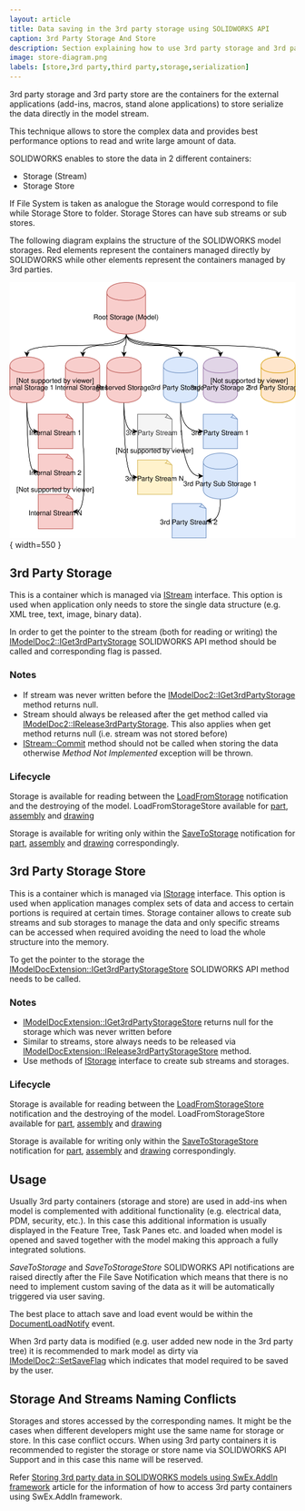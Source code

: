 ```yaml
---
layout: article
title: Data saving in the 3rd party storage using SOLIDWORKS API
caption: 3rd Party Storage And Store
description: Section explaining how to use 3rd party storage and 3rd party store in SOLIDWORKS API to serialize and deserialize the data directly in the model stream
image: store-diagram.png
labels: [store,3rd party,third party,storage,serialization]
---
```

3rd party storage and 3rd party store are the containers for the external applications (add-ins, macros, stand alone applications) to store serialize the data directly in the model stream.

This technique allows to store the complex data and provides best performance options to read and write large amount of data.

SOLIDWORKS enables to store the data in 2 different containers:

* Storage (Stream)
* Storage Store

If File System is taken as analogue the Storage would correspond to file while Storage Store to folder. Storage Stores can have sub streams or sub stores.

The following diagram explains the structure of the SOLIDWORKS model storages. Red elements represent the containers managed directly by SOLIDWORKS while other elements represent the containers managed by 3rd parties.

![Document Store Diagram](store-diagram.svg){ width=550 }

## 3rd Party Storage

This is a container which is managed via [IStream](https://docs.microsoft.com/en-us/windows/desktop/api/objidl/nn-objidl-istream) interface. This option is used when application only needs to store the single data structure (e.g. XML tree, text, image, binary data).

In order to get the pointer to the stream (both for reading or writing) the [IModelDoc2::IGet3rdPartyStorage](http://help.solidworks.com/2015/english/api/sldworksapi/SOLIDWORKS.Interop.sldworks~SOLIDWORKS.Interop.sldworks.IModelDoc2~IGet3rdPartyStorage.html) SOLIDWORKS API method should be called and corresponding flag is passed.

### Notes

* If stream was never written before the [IModelDoc2::IGet3rdPartyStorage](http://help.solidworks.com/2015/english/api/sldworksapi/SOLIDWORKS.Interop.sldworks~SOLIDWORKS.Interop.sldworks.IModelDoc2~IGet3rdPartyStorage.html) method returns null.
* Stream should always be released after the get method called via [IModelDoc2::IRelease3rdPartyStorage](http://help.solidworks.com/2015/english/api/sldworksapi/SOLIDWORKS.Interop.sldworks~SOLIDWORKS.Interop.sldworks.IModelDoc2~IRelease3rdPartyStorage.html). This also applies when get method returns null (i.e. stream was not stored before)
* [IStream::Commit](https://docs.microsoft.com/en-us/windows/desktop/api/objidl/nf-objidl-istream-commit) method should not be called when storing the data otherwise *Method Not Implemented* exception will be thrown.

### Lifecycle

Storage is available for reading between the [LoadFromStorage](http://help.solidworks.com/2015/english/api/sldworksapi/solidworks.interop.sldworks~solidworks.interop.sldworks.dpartdocevents_loadfromstoragenotifyeventhandler.html) notification and the destroying of the model. LoadFromStorageStore available for [part](http://help.solidworks.com/2015/english/api/sldworksapi/solidworks.interop.sldworks~solidworks.interop.sldworks.dpartdocevents_loadfromstoragenotifyeventhandler.html), [assembly](http://help.solidworks.com/2015/english/api/sldworksapi/solidworks.interop.sldworks~solidworks.interop.sldworks.dassemblydocevents_loadfromstoragenotifyeventhandler.html)  and [drawing](http://help.solidworks.com/2015/english/api/sldworksapi/solidworks.interop.sldworks~solidworks.interop.sldworks.ddrawingdocevents_loadfromstoragenotifyeventhandler.html) 

Storage is available for writing only within the [SaveToStorage](http://help.solidworks.com/2015/english/api/sldworksapi/solidworks.interop.sldworks~solidworks.interop.sldworks.dpartdocevents_savetostoragenotifyeventhandler.html) notification for [part](http://help.solidworks.com/2015/english/api/sldworksapi/solidworks.interop.sldworks~solidworks.interop.sldworks.dpartdocevents_savetostoragenotifyeventhandler.html), [assembly](http://help.solidworks.com/2015/english/api/sldworksapi/solidworks.interop.sldworks~solidworks.interop.sldworks.dassemblydocevents_savetostoragenotifyeventhandler.html) and [drawing](http://help.solidworks.com/2015/english/api/sldworksapi/solidworks.interop.sldworks~solidworks.interop.sldworks.ddrawingdocevents_savetostoragenotifyeventhandler.html) correspondingly.

## 3rd Party Storage Store

This is a container which is managed via [IStorage](https://docs.microsoft.com/en-us/windows/desktop/api/objidl/nn-objidl-istorage) interface. This option is used when application manages complex sets of data and access to certain portions is required at certain times. Storage container allows to create sub streams and sub storages to manage the data and only specific streams can be accessed when required avoiding the need to load the whole structure into the memory.

To get the pointer to the storage the [IModelDocExtension::IGet3rdPartyStorageStore](http://help.solidworks.com/2015/english/api/sldworksapi/SolidWorks.Interop.sldworks~SolidWorks.Interop.sldworks.IModelDocExtension~IGet3rdPartyStorageStore.html) SOLIDWORKS API method needs to be called.

### Notes
* [IModelDocExtension::IGet3rdPartyStorageStore](http://help.solidworks.com/2015/english/api/sldworksapi/SolidWorks.Interop.sldworks~SolidWorks.Interop.sldworks.IModelDocExtension~IGet3rdPartyStorageStore.html) returns null for the storage which was never written before
* Similar to streams, store always needs to be released via [IModelDocExtension::IRelease3rdPartyStorageStore](http://help.solidworks.com/2015/english/api/sldworksapi/SolidWorks.Interop.sldworks~SolidWorks.Interop.sldworks.IModelDocExtension~IRelease3rdPartyStorageStore.html) method.
* Use methods of [IStorage](https://docs.microsoft.com/en-us/windows/desktop/api/objidl/nn-objidl-istorage) interface to create sub streams and storages.

### Lifecycle

Storage is available for reading between the [LoadFromStorageStore](http://help.solidworks.com/2015/english/api/sldworksapi/solidworks.interop.sldworks~solidworks.interop.sldworks.dpartdocevents_loadfromstoragestorenotifyeventhandler.html) notification and the destroying of the model. LoadFromStorageStore available for [part](http://help.solidworks.com/2015/english/api/sldworksapi/solidworks.interop.sldworks~solidworks.interop.sldworks.dpartdocevents_loadfromstoragestorenotifyeventhandler.html), [assembly](http://help.solidworks.com/2015/english/api/sldworksapi/solidworks.interop.sldworks~solidworks.interop.sldworks.dassemblydocevents_loadfromstoragestorenotifyeventhandler.html)  and [drawing](http://help.solidworks.com/2015/english/api/sldworksapi/solidworks.interop.sldworks~solidworks.interop.sldworks.ddrawingdocevents_loadfromstoragestorenotifyeventhandler.html) 

Storage is available for writing only within the [SaveToStorageStore](http://help.solidworks.com/2015/english/api/sldworksapi/solidworks.interop.sldworks~solidworks.interop.sldworks.dpartdocevents_savetostoragestorenotifyeventhandler.html) notification for [part](http://help.solidworks.com/2015/english/api/sldworksapi/solidworks.interop.sldworks~solidworks.interop.sldworks.dpartdocevents_savetostoragestorenotifyeventhandler.html), [assembly](http://help.solidworks.com/2015/english/api/sldworksapi/solidworks.interop.sldworks~solidworks.interop.sldworks.dassemblydocevents_savetostoragestorenotifyeventhandler.html) and [drawing](http://help.solidworks.com/2015/english/api/sldworksapi/solidworks.interop.sldworks~solidworks.interop.sldworks.ddrawingdocevents_savetostoragestorenotifyeventhandler.html) correspondingly.

## Usage

Usually 3rd party containers (storage and store) are used in add-ins when model is complemented with additional functionality (e.g. electrical data, PDM, security, etc.). In this case this additional information is usually displayed in the Feature Tree, Task Panes etc. and loaded when model is opened and saved together with the model making this approach a fully integrated solutions.

*SaveToStorage* and *SaveToStorageStore* SOLIDWORKS API notifications are raised directly after the File Save Notification which means that there is no need to implement custom saving of the data as it will be automatically triggered via user saving.

The best place to attach save and load event would be within the [DocumentLoadNotify](http://help.solidworks.com/2015/english/api/sldworksapi/solidworks.interop.sldworks~solidworks.interop.sldworks.dsldworksevents_documentloadnotify2eventhandler.html) event.

When 3rd party data is modified (e.g. user added new node in the 3rd party tree) it is recommended to mark model as dirty via [IModelDoc2::SetSaveFlag](http://help.solidworks.com/2015/english/api/sldworksapi/SOLIDWORKS.Interop.sldworks~SOLIDWORKS.Interop.sldworks.IModelDoc2~SetSaveFlag.html) which indicates that model required to be saved by the user.

## Storage And Streams Naming Conflicts

Storages and stores accessed by the corresponding names. It might be the cases when different developers might use the same name for storage or store. In this case conflict occurs. When using 3rd party containers it is recommended to register the storage or store name via SOLIDWORKS API Support and in this case this name will be reserved.

Refer [Storing 3rd party data in SOLIDWORKS models using SwEx.AddIn framework](/labs/solidworks/swex/add-in/third-party-data-storage/) article for the information of how to access 3rd party containers using SwEx.AddIn framework.